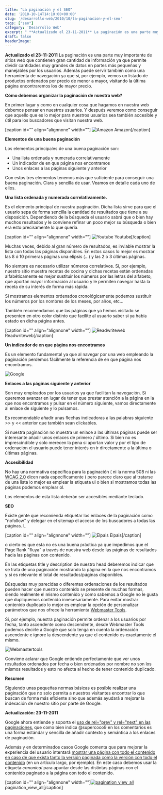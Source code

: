 ```yaml
---
title: "La paginación y el SEO"
date: '2010-10-14T14:10:00+00:00'
slug: '/desarrollo-web/2010/10/la-paginacion-y-el-seo'
tags: ["seo"]
category: 'Desarrollo Web'
excerpt: " **Actualizado el 23-11-2011** La paginación es una parte muy importante de sitios web que contienen gran cantidad de información ya que permite dividir cantidades muy grandes de datos en partes más pe..."
draft: false
headerImage: 
---
```

 **Actualizado el 23-11-2011** La paginación es una parte muy importante de sitios web que contienen gran cantidad de información ya que permite dividir cantidades muy grandes de datos en partes más pequeñas y manejables por los usuarios. Además puede servir también como una herramienta de navegación ya que si, por ejemplo, vemos un listado de productos ordenados por precio de menor a mayor, visitando la última página encontraremos los de mayor precio.

**Cómo debemos organizar la paginación de nuestra web?**

En primer lugar y como en cualquier cosa que hagamos en nuestra web debemos pensar en nuestros usuarios. Y después veremos como conseguir que aquello que es lo mejor para nuestros usuarios sea también accesible y útil para los buscadores que visitan nuestra web.

 [caption id="" align="alignnone" width=""] ![Amazon](http://static1.squarespace.com/static/5303797ae4b0c6ad9e43f072/53385c63e4b080dbf7df7441/5303cf37e4b0400995a88b1c/1392758583169/amazon-com-scaled600.jpg) Amazon[/caption]

**Elementos de una buena paginación**

Los elementos principales de una buena paginación son:

- Una lista ordenada y numerada correlativamente
- Un indicador de en que página nos encontramos
- Unos enlaces a las páginas siguiente y anterior

Con estos tres elementos tenemos más que suficiente para conseguir una buena paginación. Clara y sencilla de usar. Veamos en detalle cada uno de ellos.

**Una lista ordenada y numerada correlativamente.**

Es el elemento principal de nuestra paginación. Dicha lista sirve para que el usuario sepa de forma sencilla la cantidad de resultados que tiene a su disposición. Dependiendo de la búsqueda el usuario sabrá que o bien hay muchos resultados y le conviene refinar un poco mejor su búsqueda o bien era esto precisamente lo que quería.

 [caption id="" align="alignnone" width=""] ![Youtube](http://static1.squarespace.com/static/5303797ae4b0c6ad9e43f072/53385c63e4b080dbf7df7441/5303cf37e4b0400995a88b1f/1392758583365/youtube-scaled600.jpg) Youtube[/caption]

Muchas veces, debido al gran número de resultados, es inviable mostrar la lista con todas las páginas disponibles. En estos casos lo mejor es mostrar las 8 ó 10 primeras páginas una elipsis (...) y las 2 ó 3 últimas páginas.

No siempre es necesario utilizar números correlativos. Si, por ejemplo, nuestro sitio muestra recetas de cocina y dichas recetas están ordenadas alfabéticamente es mejor sustituir los números por las letras del alfabeto, que aportan mayor información al usuario y le permiten navegar hasta la receta de su interés de forma más rápida.

Si mostramos elementos ordenados cronológicamente podemos sustituir los números por los nombres de los meses, por años, etc...

También recomendamos que las páginas que ya hemos visitado se presenten en otro color distinto que facilite al usuario saber si ya había estado en dicha página antes.

 [caption id="" align="alignnone" width=""] ![Readwriteweb](http://static1.squarespace.com/static/5303797ae4b0c6ad9e43f072/53385c63e4b080dbf7df7441/5303cf37e4b0400995a88b22/1392758583565/readwriteweb-scaled600.jpg) Readwriteweb[/caption]

**Un indicador de en que página nos encontramos**

Es un elemento fundamental ya que al navegar por una web empleando la paginación perdemos fácilmente la referencia de en que página nos encontramos.

 ![Google](http://jorgegorka.files.wordpress.com/2010/10/google-scaled600.jpg?w=300)

**Enlaces a las páginas siguiente y anterior**

Son muy empleados por los usuarios ya que facilitan la navegación. Si queremos avanzar en lugar de tener que prestar atención a la página en la que nos encontramos y pulsar en el número siguiente, vamos directamente al enlace de siguiente y lo pulsamos.

Es recomendable añadir unas flechas indicadoras a las palabras siguiente \>\> y \<\< anterior que también sean clickables.

Si nuestra paginación no muestra un enlace a las últimas páginas puede ser interesante añadir unos enlaces de primero / último. Si bien no es imprescindible y solo merecen la pena si aportan valor y por el tipo de ordenación el usuario puede tener interés en ir directamente a la última o últimas páginas.

**Accesibilidad**

No hay una normativa específica para la paginación ( ni la norma 508 ni las [WCAG 2.0](http://www.w3.org/TR/WCAG20/) dicen nada específicamente ) pero parece claro que al tratarse de una lista lo mejor es emplear la etiqueta ul o bien si mostramos todas las páginas podemos emplear ol.

Los elementos de esta lista deberán ser accesibles mediante teclado.

**SEO**

Existe gente que recomienda etiquetar los enlaces de la paginación como "nofollow" y delegar en el sitemap el acceso de los buscadores a todas las páginas. L

 [caption id="" align="alignnone" width=""] ![Elpais](http://static1.squarespace.com/static/5303797ae4b0c6ad9e43f072/53385c63e4b080dbf7df7441/5303cf37e4b0400995a88b25/1392758583771/elpais-com-scaled600.jpg) Elpais[/caption]

o cierto es que esta no es una buena práctica ya que impedimos que el Page Rank "fluya" a través de nuestra web desde las páginas de resultados hacia las páginas con contenido.

En las etiquetas title y description de nuestro head deberemos indicar que se trata de una paginación mostrando la página en la que nos encontramos y si es relevante el total de resultados/páginas disponibles.

Búsquedas muy parecidas o diferentes ordenaciones de los resultados pueden hacer que nuestro contenido se presente de muchas formas, siendo realmente el mismo contenido y como sabemos a Google no le gusta que dupliquemos contenido innecesariamente. Para evitar mostrar contenido duplicado lo mejor es emplear la opción de personalizar parámetros que nos ofrece la herramienta [Webmaster Tools](http://www.google.com/webmasters/tools/).

Si, por ejemplo, nuestra paginación permite ordenar a los usuarios por fecha, tanto ascendente como descendente, desde Webmaster Tools podemos decirle a Google que solo tenga en cuenta la ordenación ascendente e ignore la descendente ya que el contenido es exactamente el mismo.

 ![Webmastertools](http://jorgegorka.files.wordpress.com/2010/10/webmastertools-scaled600.jpg?w=300)

Conviene aclarar que Google entiende perfectamente que ver unos resultados ordenados por fecha o bien ordenados por nombre no son los mismos resultados y esto no afecta al hecho de tener contenido duplicado.

**Resumen**

Siguiendo unas pequeñas normas básicas es posible realizar una paginación que no solo permita a nuestros visitantes encontrar lo que buscan de forma más eficiente sino que además ayudará a mejorar la indexación de nuestro sitio por parte de Google.

**Actualización: 23-11-2011**

Google ahora entiende y soporta el [uso de rel="prev" y rel="next" en las paginaciones](http://googlewebmastercentral.blogspot.com/2011/09/pagination-with-relnext-and-relprev.html), que como bien indica @supercoco9 en los comentarios es una forma estándar y sencilla de añadir contexto y semántica a los enlaces de paginación.

Además y en determinados casos Google comenta que para mejorar la experiencia del usuario intentará [mostrar una página con todo el contenido en caso de que exista tanto la versión paginada como la versión con todo el contenido](http://googlewebmastercentral.blogspot.com/2011/09/view-all-in-search-results.html) (en un artículo largo, por ejemplo). En este caso debemos usar la etiqueta _canonical_ para apuntar desde las distintas páginas con el contenido paginado a la página con todo el contenido.

 [caption id="" align="alignnone" width=""][![pagination_view_all](http://static1.squarespace.com/static/5303797ae4b0c6ad9e43f072/53385c63e4b080dbf7df7441/5303cf37e4b0400995a88b28/1392758583977/pagination_view_all.jpeg)](http://static.squarespace.com/static/5303797ae4b0c6ad9e43f072/5303ce80e4b0400995a883d6/5303cf37e4b0400995a88b28/1392758583977/pagination_view_all.jpeg?format=original) pagination\_view\_all[/caption]
